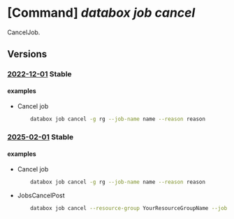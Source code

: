 # [Command] _databox job cancel_

CancelJob.

## Versions

### [2022-12-01](/Resources/mgmt-plane/L3N1YnNjcmlwdGlvbnMve30vcmVzb3VyY2Vncm91cHMve30vcHJvdmlkZXJzL21pY3Jvc29mdC5kYXRhYm94L2pvYnMve30vY2FuY2Vs/2022-12-01.xml) **Stable**

<!-- mgmt-plane /subscriptions/{}/resourcegroups/{}/providers/microsoft.databox/jobs/{}/cancel 2022-12-01 -->

#### examples

- Cancel job
    ```bash
        databox job cancel -g rg --job-name name --reason reason
    ```

### [2025-02-01](/Resources/mgmt-plane/L3N1YnNjcmlwdGlvbnMve30vcmVzb3VyY2Vncm91cHMve30vcHJvdmlkZXJzL21pY3Jvc29mdC5kYXRhYm94L2pvYnMve30vY2FuY2Vs/2025-02-01.xml) **Stable**

<!-- mgmt-plane /subscriptions/{}/resourcegroups/{}/providers/microsoft.databox/jobs/{}/cancel 2025-02-01 -->

#### examples

- Cancel job
    ```bash
        databox job cancel -g rg --job-name name --reason reason
    ```

- JobsCancelPost
    ```bash
        databox job cancel --resource-group YourResourceGroupName --job-name TestJobName1 --reason CancelTest
    ```
